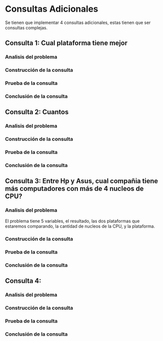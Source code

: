 # **Consultas Adicionales**
Se tienen que implementar 4 consultas adicionales, estas tienen que ser consultas complejas. 
## Consulta 1: Cual plataforma tiene mejor 
### Analisis del problema
### Construcción de la consulta
### Prueba de la consulta
### Conclusión de la consulta
## Consulta 2: Cuantos 
### Analisis del problema
### Construcción de la consulta
### Prueba de la consulta
### Conclusión de la consulta
## Consulta 3: Entre Hp y Asus, cual compañia tiene más computadores con más de 4 nucleos de CPU?
### Analisis del problema
El problema tiene 5 variables, el resultado, las dos plataformas que estaremos comparando, la cantidad de nucleos de la CPU, y la plataforma.
### Construcción de la consulta

### Prueba de la consulta
### Conclusión de la consulta
## Consulta 4: 
### Analisis del problema
### Construcción de la consulta
### Prueba de la consulta
### Conclusión de la consulta
